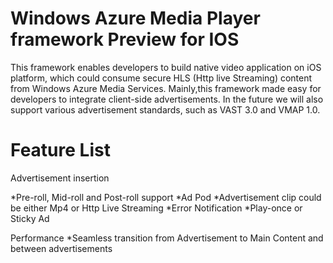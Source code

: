 Windows Azure Media Player framework Preview for IOS
============================

This framework enables developers to build native video application on iOS platform, which could consume secure HLS (Http live Streaming) content from Windows Azure Media Services. Mainly,this framework made easy for developers to integrate client-side advertisements. In the future we will also support various advertisement standards, such as VAST 3.0 and VMAP 1.0.

Feature List
============================
Advertisement insertion

*Pre-roll, Mid-roll and Post-roll support
*Ad Pod
*Advertisement clip could be either Mp4 or Http Live Streaming
*Error Notification
*Play-once or Sticky Ad

Performance
*Seamless transition from Advertisement to Main Content and between advertisements
